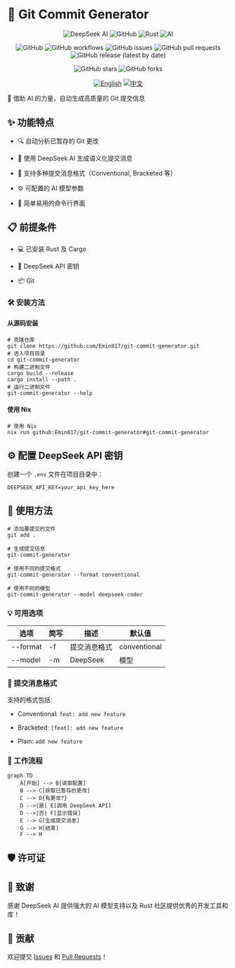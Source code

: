 # 🚀 Git Commit Generator

<div align="center">
<img alt="DeepSeek AI" src="https://img.shields.io/badge/DeepSeek-AI-%23FF6F61.svg?style=for-the-badge">
<img alt="GitHub" src="https://img.shields.io/badge/github-%23121011.svg?style=for-the-badge&amp;logo=github&amp;logoColor=white">
<img alt="Rust" src="https://img.shields.io/badge/rust-%23000000.svg?style=for-the-badge&amp;logo=rust&amp;logoColor=white">
<img alt="AI" src="https://img.shields.io/badge/AI-powered-%23FF6F61.svg?style=for-the-badge">

![GitHub](https://img.shields.io/github/license/Emin017/git-commit-generator)
![GitHub workflows](https://img.shields.io/github/actions/workflow/status/Emin017/git-commit-generator/build.yml)
![GitHub issues](https://img.shields.io/github/issues/Emin017/git-commit-generator)
![GitHub pull requests](https://img.shields.io/github/issues-pr/Emin017/git-commit-generator)
![GitHub release (latest by date)](https://img.shields.io/github/v/release/Emin017/git-commit-generator)

![GitHub stars](https://img.shields.io/github/stars/Emin017/git-commit-generator?style=social)
![GitHub forks](https://img.shields.io/github/forks/Emin017/git-commit-generator?style=social)

[![English](https://img.shields.io/badge/English-README-2ea44f?style=for-the-badge)](README.md)
[![中文](https://img.shields.io/badge/中文-介绍-FF6F61?style=for-the-badge)](README_CN.md)

</div>

🤖 借助 AI 的力量，自动生成高质量的 Git 提交信息

## ✨ 功能特点

- 🔍 自动分析已暂存的 Git 更改

- 📝 使用 DeepSeek AI 生成语义化提交消息

- 🎨 支持多种提交消息格式（Conventional, Bracketed 等）

- ⚙️ 可配置的 AI 模型参数

- 🚀 简单易用的命令行界面

## 📋 前提条件

- 💻 已安装 Rust 及 Cargo

- 🔑 DeepSeek API 密钥

- 📦 Git

### 🛠️ 安装方法

#### 从源码安装

```shell
# 克隆仓库
git clone https://github.com/Emin017/git-commit-generator.git
# 进入项目目录
cd git-commit-generator
# 构建二进制文件
cargo build --release
cargo install --path .
# 运行二进制文件
git-commit-generator --help
```

#### 使用 Nix

```shell
# 使用 Nix
nix run github:Emin017/git-commit-generator#git-commit-generator
```

## ⚙️ 配置 DeepSeek API 密钥

创建一个 `.env` 文件在项目目录中：
```
DEEPSEEK_API_KEY=your_api_key_here
```

## 🚀 使用方法

```shell
# 添加要提交的文件
git add .

# 生成提交信息
git-commit-generator

# 使用不同的提交格式
git-commit-generator --format conventional

# 使用不同的模型
git-commit-generator --model deepseek-coder
```

### 💡 可用选项

| 选项 | 简写 | 描述 | 默认值 |
| --- | --- | --- | --- |
| --format | -f | 提交消息格式 | conventional |
| --model | -m | DeepSeek | 模型 | deepseek-chat |

### 📝 提交消息格式

支持的格式包括:

- Conventional: `feat: add new feature`

- Bracketed: `[feat]: add new feature`

- Plain: `add new feature`

### 🔄 工作流程

```mermaid
graph TD
    A[开始] --> B[读取配置]
    B --> C[获取已暂存的更改]
    C --> D{有更改?}
    D -->|是| E[调用 DeepSeek API]
    D -->|否| F[显示错误]
    E --> G[生成提交消息]
    G --> H[结束]
    F --> H
```

## 🛡️ 许可证


## 🙏 致谢

感谢 DeepSeek AI 提供强大的 AI 模型支持以及 Rust 社区提供优秀的开发工具和库！

## 🤝 贡献
欢迎提交 [Issues](https://github.com/Emin017/git-commit-generator/issues) 和 [Pull Requests](https://github.com/Emin017/git-commit-generator/pulls)！

